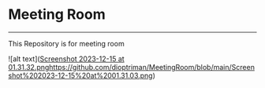 # Meeting Room
---
This Repository is for meeting room

![alt text]([Screenshot 2023-12-15 at 01.31.32.png](https://github.com/dioptriman/MeetingRoom/blob/main/Screenshot%202023-12-15%20at%2001.31.03.png)https://github.com/dioptriman/MeetingRoom/blob/main/Screenshot%202023-12-15%20at%2001.31.03.png)
